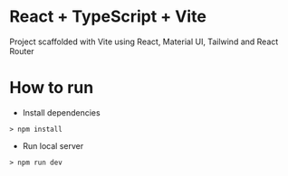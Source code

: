 # React + TypeScript + Vite

Project scaffolded with Vite using React, Material UI, Tailwind and React Router

# How to run

- Install dependencies
```
> npm install
```

- Run local server
```
> npm run dev
```
